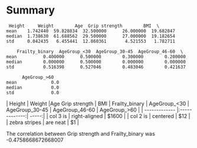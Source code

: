 # Summary
    
     Height     Weight        Age  Grip strength        BMI  \
    mean    1.742440  59.828834  32.500000      26.000000  19.682847   
    median  1.738630  61.688562  29.500000      27.000000  19.182654   
    std     0.042435   6.455441  12.860361       4.521553   1.782711   

        Frailty_binary  AgeGroup_<30  AgeGroup_30-45  AgeGroup_46-60  \  
    mean          0.400000      0.500000        0.300000        0.200000   
    median        0.000000      0.500000        0.000000        0.000000   
    std           0.516398      0.527046        0.483046        0.421637  

          AgeGroup_>60  
    mean             0.0  
    median           0.0  
    std              0.0 

| Height | Weight |Age  Grip strength |  BMI | Frailty_binary | AgeGroup_<30 | AgeGroup_30-45 | AgeGroup_46-60   |  AgeGroup_>60    |
| ------------- |:-------------:| -----:|
| col 3 is      | right-aligned | $1600 |
| col 2 is      | centered      |   $12 |
| zebra stripes | are neat      |    $1 |

The correlation between Grip strength and Frailty_binary was -0.4758668672668007
